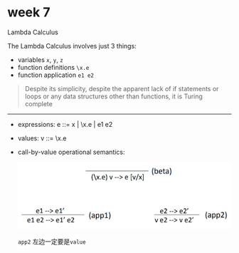 # week 7

Lambda Calculus

The Lambda Calculus involves just 3 things:

- variables `x`, `y`, `z`
- function definitions `\x.e`
- function application `e1 e2`

> Despite its simplicity, despite the apparent lack of if statements or loops or any data structures other than functions, it is Turing complete

---

- expressions: e ::= x | \x.e | e1 e2
- values: v ::= \x.e
- call-by-value operational semantics:

  ![](assets/2023-02-08-16-34-06.png)

  `app2` 左边一定要是`value`
